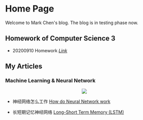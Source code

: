# Home Page

Welcome to Mark Chen's blog. The blog is in testing phase now.

## Homework of Computer Science 3
* 20200910 Homework <a href="https://markchenyutian.github.io/Markchen_Blog/Javascript_Homework/Homework_01.html"> <em>Link</em> </a>



## My Articles

### Machine Learning & Neural Network

<center>
<img src=https://markchenyutian.github.io/Markchen_Blog/Assets/1.png />
</center>


* 神经网络怎么工作 [How do Neural Network work](https://markchenyutian.github.io/Markchen_Blog/_posts/howDoesNeuralNetworkWork/2020-02-01-神经网络为什么work.html)

* 长短期记忆神经网络 [Long-Short Term Memory (LSTM)](https://markchenyutian.github.io/Markchen_Blog/Articles/Long_Short_Term_Memory_Intro/LSTM.md)
